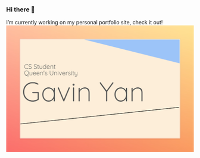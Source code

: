 ### Hi there 👋

I’m currently working on my personal portfolio site, check it out!
  [![Site Preview](site-preview.jpeg)](https://gavinyan.me)
